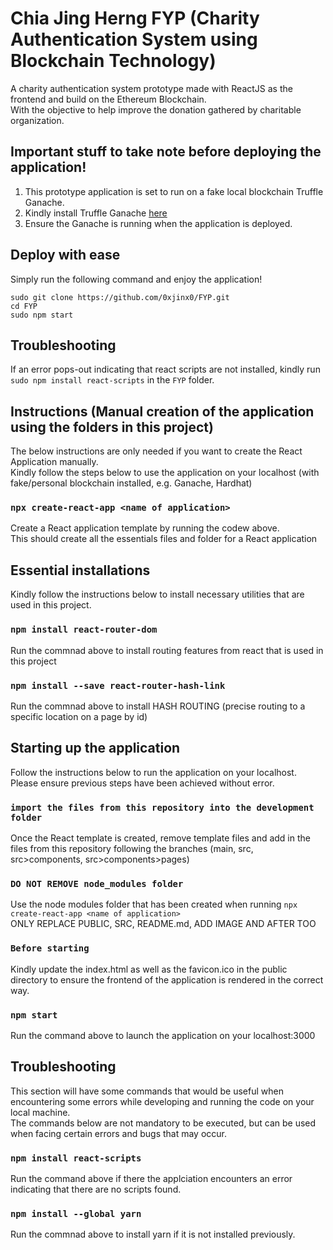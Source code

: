 # Chia Jing Herng FYP (Charity Authentication System using Blockchain Technology)

A charity authentication system prototype made with ReactJS as the frontend and build on the Ethereum Blockchain.\
With the objective to help improve the donation gathered by charitable organization. 

## Important stuff to take note before deploying the application!
1. This prototype application is set to run on a fake local blockchain Truffle Ganache.
2. Kindly install Truffle Ganache [here](https://trufflesuite.com/ganache/)
3. Ensure the Ganache is running when the application is deployed.

## Deploy with ease
Simply run the following command and enjoy the application! 

 ```
sudo git clone https://github.com/0xjinx0/FYP.git
cd FYP
sudo npm start
```

## Troubleshooting 
If an error pops-out indicating that react scripts are not installed, kindly run `sudo npm install react-scripts` in the `FYP` folder.

## Instructions (Manual creation of the application using the folders in this project)
The below instructions are only needed if you want to create the React Application manually.\
Kindly follow the steps below to use the application on your localhost (with fake/personal blockchain installed, e.g. Ganache, Hardhat)

### `npx create-react-app <name of application>`
Create a React application template by running the codew above.\
This should create all the essentials files and folder for a React application

## Essential installations
Kindly follow the instructions below to install necessary utilities that are used in this project.

### `npm install react-router-dom`
Run the commnad above to install routing features from react that is used in this project

### `npm install --save react-router-hash-link`
Run the commnad above to install HASH ROUTING (precise routing to a specific location on a page by id)

## Starting up the application
Follow the instructions below to run the application on your localhost.\
Please ensure previous steps have been achieved without error.

### `import the files from this repository into the development folder`
Once the React template is created, remove template files and add in the files from this repository following the branches (main, src, src>components, src>components>pages)

### `DO NOT REMOVE node_modules folder`
Use the node modules folder that has been created when running `npx create-react-app <name of application>`\
ONLY REPLACE PUBLIC, SRC, README.md, ADD IMAGE AND AFTER TOO

### `Before starting`
Kindly update the index.html as well as the favicon.ico in the public directory to ensure the frontend of the application is rendered in the correct way.

### `npm start`
Run the command above to launch the application on your localhost:3000

## Troubleshooting
This section will have some commands that would be useful when encountering some errors while developing and running the code on your local machine.\
The commands below are not mandatory to be executed, but can be used when facing certain errors and bugs that may occur.

### `npm install react-scripts`
Run the command above if there the applciation encounters an error indicating that there are no scripts found.

### `npm install --global yarn`
Run the commnad above to install yarn if it is not installed previously.

